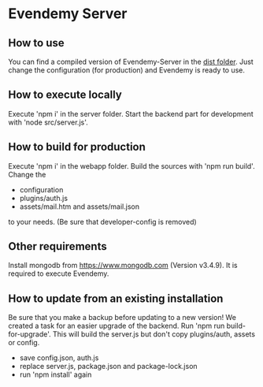 # Evendemy Server


## How to use
You can find a compiled version of Evendemy-Server in the [dist folder](https://github.com/ConVista-FaktorZehn-GmbH/evendemy/tree/master/dist). Just change the configuration (for production) and Evendemy is ready to use.

## How to execute locally
Execute 'npm i' in the server folder.
Start the backend part for development with 'node src/server.js'.

## How to build for production
Execute 'npm i' in the webapp folder.
Build the sources with 'npm run build'.
Change the 
* configuration
* plugins/auth.js
* assets/mail.htm and assets/mail.json

 to your needs. (Be sure that developer-config is removed)


## Other requirements
Install mongodb from https://www.mongodb.com (Version v3.4.9). It is required to execute Evendemy.

## How to update from an existing installation
Be sure that you make a backup before updating to a new version!
We created a task for an easier upgrade of the backend. Run 'npm run build-for-upgrade'. This will build the server.js but don't copy plugins/auth, assets or config.
* save config.json, auth.js
* replace server.js, package.json and package-lock.json
* run 'npm install' again

